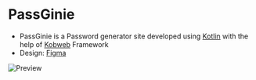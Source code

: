 # PassGinie

- PassGinie is a Password generator site developed using [Kotlin](https://kotlinlang.org/) with the help of [Kobweb](https://kobweb.varabyte.com/) Framework
- Design: [Figma](https://www.figma.com/file/yzTg66ua8Ma0OJ52rW3Eoi/PassGinie?type=design&node-id=0%3A1&mode=design&t=myspeXlm79KeUOCu-1)
  
![Preview](https://github.com/binayshaw7777/PassGinie-Kobweb/assets/62587060/97b00bed-90c9-428a-bd48-92fbda0a717b)
